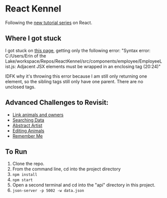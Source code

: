 # React Kennel

Following the [new tutorial series](https://github.com/nashville-software-school/client-side-mastery/tree/master/book-4-the-apprentice) on React.

## Where I got stuck

I got stuck on [this page](https://github.com/nashville-software-school/client-side-mastery/blob/master/book-4-the-apprentice/chapters/REACT_REUSABLE_COMPONENTS.md), getting only the following error: "Syntax error: C:/Users/Erin of the Lake/workspace/Repos/ReactKennel/src/components/employee/EmployeeList.js: Adjacent JSX elements must be wrapped in an enclosing tag (20:24)"

IDFK why it's throwing this error because I am still only returning one element, so the sibling tags still only have one parent. There are no unclosed tags.

## Advanced Challenges to Revisit:

* [Link animals and owners](https://github.com/nashville-software-school/client-side-mastery/blob/master/book-4-the-apprentice/chapters/COMPONENT_STATE_PROPS.md)
* [Searching Data](https://github.com/nashville-software-school/client-side-mastery/blob/master/book-4-the-apprentice/chapters/REACT_INITIAL_STATE.md)
* [Abstract Artist](https://github.com/nashville-software-school/client-side-mastery/blob/master/book-4-the-apprentice/chapters/API_MODULES.md)
* [Editing Animals](https://github.com/nashville-software-school/client-side-mastery/blob/master/book-4-the-apprentice/chapters/REACT_FORMS.md)
* [Remember Me](https://github.com/nashville-software-school/client-side-mastery/blob/master/book-4-the-apprentice/chapters/REACT_CONDITIONAL_RENDERING.md)

## To Run

1. Clone the repo.
2. From the command line, cd into the project directory
3. ```npm install```
4. ```npm start```
5. Open a second terminal and cd into the "api" directory in this project.
6. ```json-server -p 5002 -w data.json```